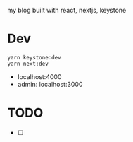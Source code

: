my blog built with react, nextjs, keystone

# Dev
```shell
yarn keystone:dev
yarn next:dev
```
- localhost:4000
- admin: localhost:3000


# TODO
- [ ] 